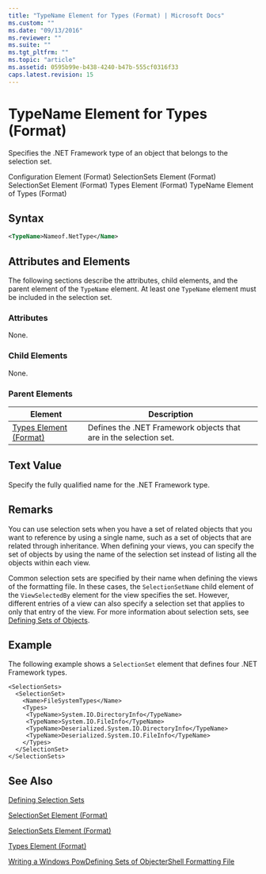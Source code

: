 ```yaml
---
title: "TypeName Element for Types (Format) | Microsoft Docs"
ms.custom: ""
ms.date: "09/13/2016"
ms.reviewer: ""
ms.suite: ""
ms.tgt_pltfrm: ""
ms.topic: "article"
ms.assetid: 0595b99e-b438-4240-b47b-555cf0316f33
caps.latest.revision: 15
---
```

# TypeName Element for Types (Format)

Specifies the .NET Framework type of an object that belongs to the selection set.

Configuration Element (Format)
SelectionSets Element (Format)
SelectionSet Element (Format)
Types Element (Format)
TypeName Element of Types (Format)

## Syntax

```xml
<TypeName>Nameof.NetType</Name>
```

## Attributes and Elements

The following sections describe the attributes, child elements, and the parent element of the `TypeName` element. At least one `TypeName` element must be included in the selection set.

### Attributes

None.

### Child Elements

None.

### Parent Elements

|Element|Description|
|-------------|-----------------|
|[Types Element (Format)](./types-element-for-selectionset-format.md)|Defines the .NET Framework objects that are in the selection set.|

## Text Value

Specify the fully qualified name for the .NET Framework type.

## Remarks

You can use selection sets when you have a set of related objects that you want to reference by using a single name, such as a set of objects that are related through inheritance. When defining your views, you can specify the set of objects by using the name of the selection set instead of listing all the objects within each view.

Common selection sets are specified by their name when defining the views of the formatting file. In these cases, the `SelectionSetName` child element of the `ViewSelectedBy` element for the view specifies the set. However, different entries of a view can also specify a selection set that applies to only that entry of the view. For more information about selection sets, see [Defining Sets of Objects](./defining-selection-sets.md).

## Example

The following example shows a `SelectionSet` element that defines four .NET Framework types.

```
<SelectionSets>
  <SelectionSet>
    <Name>FileSystemTypes</Name>
    <Types>
     <TypeName>System.IO.DirectoryInfo</TypeName>
     <TypeName>System.IO.FileInfo</TypeName>
     <TypeName>Deserialized.System.IO.DirectoryInfo</TypeName>
     <TypeName>Deserialized.System.IO.FileInfo</TypeName>
    </Types>
  </SelectionSet>
</SelectionSets>
```

## See Also

[Defining Selection Sets](./defining-selection-sets.md)

[SelectionSet Element (Format)](./selectionset-element-format.md)

[SelectionSets Element (Format)](./selectionsets-element-format.md)

[Types Element (Format)](./types-element-for-selectionset-format.md)

[Writing a Windows PowDefining Sets of ObjecterShell Formatting File](./writing-a-windows-powershell-formatting-file.md)
